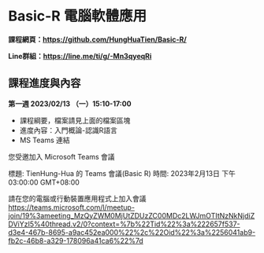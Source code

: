 # Basic-R 電腦軟體應用

**課程網頁：https://github.com/HungHuaTien/Basic-R/**

**Line群組：https://line.me/ti/g/-Mn3qyeqRi**

## 課程進度與內容

**第一週 2023/02/13 （一）15:10-17:00**

- 課程綱要，檔案請見上面的檔案區塊
- 進度內容：入門概論-認識R語言
- MS Teams 連結

您受邀加入 Microsoft Teams 會議

標題: TienHung-Hua 的 Teams 會議(Basic R)
時間: 2023年2月13日 下午 03:00:00 GMT+08:00

請在您的電腦或行動裝置應用程式上加入會議
https://teams.microsoft.com/l/meetup-join/19%3ameeting_MzQyZWM0MjUtZDUzZC00MDc2LWJmOTItNzNkNjdiZDViYzI5%40thread.v2/0?context=%7b%22Tid%22%3a%222657f537-d3e4-467b-8695-a9ac452ea000%22%2c%22Oid%22%3a%2256041ab9-fb2c-46b8-a329-178096a41ca6%22%7d

